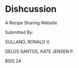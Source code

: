 # Dishcussion
A Recipe Sharing Website

Submitted By:

SULLANO, RONALD V.

DELOS SANTOS, KATE JENSEN P.

BSIS 2A
